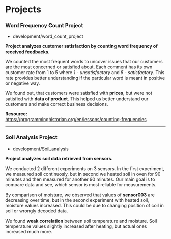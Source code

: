 # Projects
### Word Frequency Count Project     
* development/word_count_project  

**Project analyzes customer satisfaction by counting word frequency of received feedbacks.**

We counted the most frequent words to uncover issues that our customers are the most concerned or satisfied about. Each comment has its own customer rate from 1 to 5 where _1 - unsatisfactory_ and _5 - satisfactory_. This rate provides better understanding if the particular word is meant in positive or negative way.  

We found out, that customers were satisfied with **prices**, but were not satisfied with **data of product**. This helped us better understand our customers and make correct business decisions.   

**Resource:**   
https://programminghistorian.org/en/lessons/counting-frequencies

---

### Soil Analysis Project
* development/Soil_analysis

**Project analyzes soil data retrieved from sensors.**

We conducted 2 different experiments on 3 sensors. In the first experiment, we measured soil continuosly, but in second we heated soil in oven for 90 minutes and then measured for another 90 minutes. Our main goal is to compare data and see, which sensor is most reliable for measurements. 

By comparison of moisture, we observed that values of **sensor003** are decreasing over time, but in the second experiment with heated soil, moisture values increased. This could be due to changing position of coil in soil or wrongly decoded data.

We found **weak correlation** between soil temperature and moisture. Soil temperature values slightly increased after heating, but actual ones increased much more.
